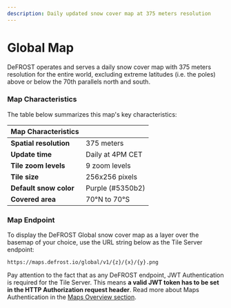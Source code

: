 ```yaml
---
description: Daily updated snow cover map at 375 meters resolution
---
```


# Global Map

DeFROST operates and serves a daily snow cover map with 375 meters resolution for the entire world, excluding extreme latitudes \(i.e. the poles\) above or below the 70th parallels north and south.

### Map Characteristics

The table below summarizes this map's key characteristics: 

| **Map Characteristics** |  |
| :--- | :--- |
| **Spatial resolution** | 375 meters |
| **Update time** | Daily at 4PM CET |
| **Tile zoom levels** | 9 zoom levels |
| **Tile size** | 256x256 pixels |
| **Default snow color** | Purple \(\#5350b2\) |
| **Covered area** | 70°N to 70°S |

### Map Endpoint

To display the DeFROST Global snow cover map as a layer over the basemap of your choice, use the URL string below as the Tile Server endpoint:

```http
https://maps.defrost.io/global/v1/{z}/{x}/{y}.png
```

Pay attention to the fact that as any DeFROST endpoint, JWT Authentication is required for the Tile Server. This means **a valid JWT token has to be set in the HTTP Authorization request header**. Read more about Maps Authentication in the [Maps Overview section](maps-overview.md#maps-authentication-json-web-tokens). 

